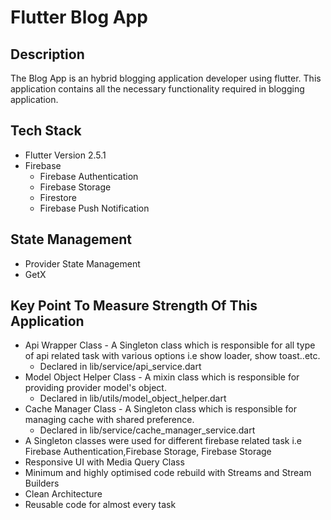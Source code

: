 # Flutter Blog App
## Description
The Blog App is an hybrid blogging application developer using flutter. This application contains all the necessary functionality required in blogging application.

## Tech Stack
- Flutter Version 2.5.1
- Firebase
  - Firebase Authentication
  - Firebase Storage
  - Firestore
  - Firebase Push Notification

## State Management
- Provider State Management
- GetX

## Key Point To Measure Strength Of This Application
- Api Wrapper Class - A Singleton class which is responsible for all type of api related task with various options i.e show loader, show toast..etc.
  - Declared in lib/service/api_service.dart
- Model Object Helper Class - A mixin class which is responsible for providing provider model's object.
  - Declared in lib/utils/model_object_helper.dart
- Cache Manager Class - A Singleton class which is responsible for managing cache with shared preference.
  - Declared in lib/service/cache_manager_service.dart
- A Singleton classes were used for different firebase related task i.e Firebase Authentication,Firebase Storage, Firebase Storage
- Responsive UI with Media Query Class
- Minimum and highly optimised code rebuild with Streams and Stream Builders
- Clean Architecture
- Reusable code for almost every task
